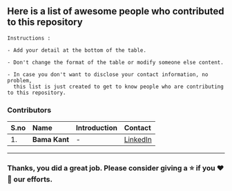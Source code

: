 ## Here is a list of awesome people who contributed to this repository

```
Instructions :

- Add your detail at the bottom of the table.

- Don't change the format of the table or modify someone else content.

- In case you don't want to disclose your contact information, no problem,
  this list is just created to get to know people who are contributing to this repository.
```

### Contributors

| S.no | Name | Introduction | Contact |
|------|:------|:--------------|:------------|
| 1. | **Bama Kant**  | - | [LinkedIn](https://www.linkedin.com/in/bamakant)|

---

###  Thanks, you did a great job. Please consider giving a :star: if you :heart::yellow_heart: our efforts.
